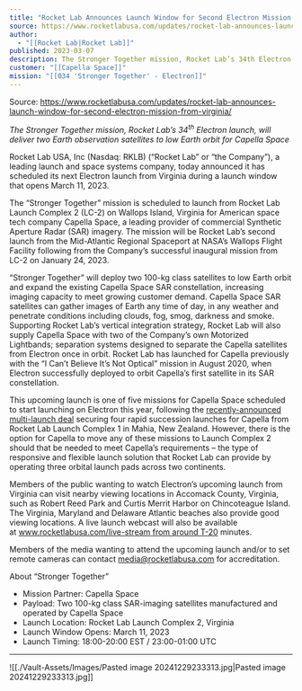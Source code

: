 ```yaml
---
title: "Rocket Lab Announces Launch Window for Second Electron Mission from Virginia "
source: https://www.rocketlabusa.com/updates/rocket-lab-announces-launch-window-for-second-electron-mission-from-virginia/
author:
  - "[[Rocket Lab|Rocket Lab]]"
published: 2023-03-07
description: The Stronger Together mission, Rocket Lab’s 34th Electron launch, will deliver two Earth observation satellites to low Earth orbit for Capella Space
customer: "[[Capella Space]]"
mission: "[[034 'Stronger Together' - Electron]]"
---
```


Source: https://www.rocketlabusa.com/updates/rocket-lab-announces-launch-window-for-second-electron-mission-from-virginia/

*The Stronger Together mission, Rocket Lab’s 34<sup>th</sup> Electron launch, will deliver two Earth observation satellites to low Earth orbit for Capella Space*

Rocket Lab USA, Inc (Nasdaq: RKLB) (“Rocket Lab” or “the Company”), a leading launch and space systems company, today announced it has scheduled its next Electron launch from Virginia during a launch window that opens March 11, 2023.

The “Stronger Together” mission is scheduled to launch from Rocket Lab Launch Complex 2 (LC-2) on Wallops Island, Virginia for American space tech company Capella Space, a leading provider of commercial Synthetic Aperture Radar (SAR) imagery. The mission will be Rocket Lab’s second launch from the Mid-Atlantic Regional Spaceport at NASA’s Wallops Flight Facility following from the Company’s successful inaugural mission from LC-2 on January 24, 2023.

“Stronger Together” will deploy two 100-kg class satellites to low Earth orbit and expand the existing Capella Space SAR constellation, increasing imaging capacity to meet growing customer demand. Capella Space SAR satellites can gather images of Earth any time of day, in any weather and penetrate conditions including clouds, fog, smog, darkness and smoke. Supporting Rocket Lab’s vertical integration strategy, Rocket Lab will also supply Capella Space with two of the Company’s own Motorized Lightbands; separation systems designed to separate the Capella satellites from Electron once in orbit. Rocket Lab has launched for Capella previously with the “I Can’t Believe It’s Not Optical” mission in August 2020, when Electron successfully deployed to orbit Capella’s first satellite in its SAR constellation.

This upcoming launch is one of five missions for Capella Space scheduled to start launching on Electron this year, following the [recently-announced multi-launch deal](https://cts.businesswire.com/ct/CT?id=smartlink&url=https%3A%2F%2Fwww.businesswire.com%2Fnews%2Fhome%2F20230301005140%2Fen%2FRocket-Lab-Signs-Multi-Launch-Deal-to-Deploy-Satellite-Constellation-for-Capella-Space&esheet=53357328&newsitemid=20230307005394&lan=en-US&anchor=recently-announced+multi-launch+deal&index=1&md5=a5f9127bdb042ea90d34eb903efd2339) securing four rapid succession launches for Capella from Rocket Lab Launch Complex 1 in Mahia, New Zealand. However, there is the option for Capella to move any of these missions to Launch Complex 2 should that be needed to meet Capella’s requirements – the type of responsive and flexible launch solution that Rocket Lab can provide by operating three orbital launch pads across two continents.

Members of the public wanting to watch Electron’s upcoming launch from Virginia can visit nearby viewing locations in Accomack County, Virginia, such as Robert Reed Park and Curtis Merrit Harbor on Chincoteague Island. The Virginia, Maryland and Delaware Atlantic beaches also provide good viewing locations. A live launch webcast will also be available at [www.rocketlabusa.com/live-stream from around T-20](https://cts.businesswire.com/ct/CT?id=smartlink&url=http%3A%2F%2Fwww.rocketlabusa.com%2Flive-stream%2520from%2520around%2520T-20&esheet=53357328&newsitemid=20230307005394&lan=en-US&anchor=www.rocketlabusa.com%2Flive-stream+from+around+T-20&index=2&md5=e75b63b00aa431398cd9e6198d040ce2) minutes.

Members of the media wanting to attend the upcoming launch and/or to set remote cameras can contact [media@rocketlabusa.com](https://www.rocketlabusa.com/updates/rocket-lab-announces-launch-window-for-second-electron-mission-from-virginia/) for accreditation.

About “Stronger Together”

- Mission Partner: Capella Space
- Payload: Two 100-kg class SAR-imaging satellites manufactured and operated by Capella Space
- Launch Location: Rocket Lab Launch Complex 2, Virginia
- Launch Window Opens: March 11, 2023
- Launch Timing: 18:00-20:00 EST / 23:00-01:00 UTC

---

![[./Vault-Assets/Images/Pasted image 20241229233313.jpg|Pasted image 20241229233313.jpg]]